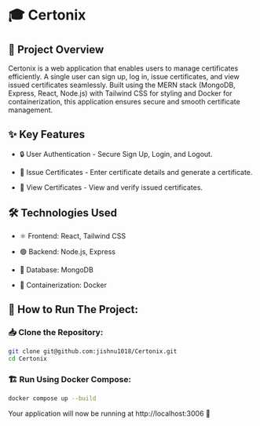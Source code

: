 # 🎓 Certonix
## 📌 Project Overview
Certonix is a web application that enables users to manage certificates efficiently. A single user can sign up, log in, issue certificates, and view issued certificates seamlessly. Built using the MERN stack (MongoDB, Express, React, Node.js) with Tailwind CSS for styling and Docker for containerization, this application ensures secure and smooth certificate management.

## ✨ Key Features
- 🔒 User Authentication - Secure Sign Up, Login, and Logout.

- 🏅 Issue Certificates - Enter certificate details and generate a certificate.

- 📜 View Certificates - View and verify issued certificates.

## 🛠️ Technologies Used
- ⚛️ Frontend: React, Tailwind CSS

- 🟢 Backend: Node.js, Express

- 🍃 Database: MongoDB

- 🐳 Containerization: Docker
## 🚀 How to Run The Project:

### 📥 Clone the Repository:

```sh
git clone git@github.com:jishnu1018/Certonix.git 
cd Certonix
```

### 🏗️ Run Using Docker Compose:

```sh
docker compose up --build
```

Your application will now be running at http://localhost:3006 🎉
